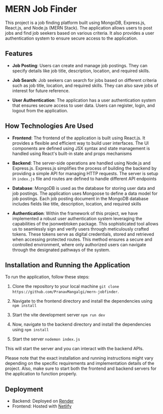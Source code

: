 # MERN Job Finder

This project is a job finding platform built using MongoDB, Express.js, React.js, and Node.js (MERN Stack). The application allows users to post jobs and find job seekers based on various criteria. It also provides a user authentication system to ensure secure access to the application.

## Features

* **Job Posting**: Users can create and manage job postings. They can specify details like job title, description, location, and required skills.

* **Job Search**: Job seekers can search for jobs based on different criteria such as job title, location, and required skills. They can also save jobs of interest for future reference.

* **User Authentication**: The application has a user authentication system that ensures secure access to user data. Users can register, login, and logout from the application.

## How Technologies Are Used

* **Frontend**: The frontend of the application is built using React.js. It provides a flexible and efficient way to build user interfaces. The UI components are defined using JSX syntax and state management is handled using React's built-in state and props mechanisms 
  
* **Backend**: The server-side operations are handled using Node.js and Express.js. Express.js simplifies the process of building the backend by providing a simple API for managing HTTP requests. The server is setup in `index.js` file and routes are defined to handle different API endpoints 

* **Database**: MongoDB is used as the database for storing user data and job postings. The application uses Mongoose to define a data model for job postings. Each job posting document in the MongoDB database includes fields like title, description, location, and required skills 

* **Authentication**: Within the framework of this project, we have implemented a robust user authentication system leveraging the capabilities of the jsonwebtoken package. This sophisticated tool allows us to seamlessly sign and verify users through meticulously crafted tokens. These tokens serve as digital credentials, stored and retrieved when accessing protected routes. This method ensures a secure and controlled environment, where only authorized users can navigate through the designated pathways of the system.

## Installation and Running the Application

To run the application, follow these steps:

1. Clone the repository to your local machine `git clone https://github.com/PranavMangalgi/mern-jobfinder`.

2. Navigate to the frontend directory and install the dependencies using `npm install`
   
3. Start the vite development server `npm run dev`

4. Now, navigate to the backend directory and install the dependencies using `npm install`
   
5. Start the server `nodemon index.js`


This will start the server and you can interact with the backend APIs.

Please note that the exact installation and running instructions might vary depending on the specific requirements and implementation details of the project. Also, make sure to start both the frontend and backend servers for the application to function properly.

## Deployment

- Backend: Deployed on [Render](https://render.com/)
- Frontend: Hosted with [Netlify](https://www.netlify.com/)




